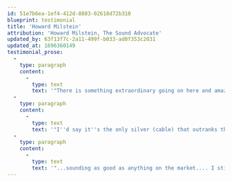 ```yaml
---
id: 51e7b6ea-1ef4-412d-8803-02618d72b310
blueprint: testimonial
title: 'Howard Milstein'
attribution: 'Howard Milstein, The Sound Advocate'
updated_by: 63f13f7c-2a11-499f-b033-ad0f353c2031
updated_at: 1696360149
testimonial_prose:
  -
    type: paragraph
    content:
      -
        type: text
        text: '"There is something extraordinary going on here and amazingly beautiful... Could it be magic?"'
  -
    type: paragraph
    content:
      -
        type: text
        text: '"I''d say it''s the only silver (cable) that outranks the most expensive all-copper I have ever heard!"'
  -
    type: paragraph
    content:
      -
        type: text
        text: '"...sounding as good as anything on the market.... I still can''t believe it is so.... Your pricing for the gauge that I have (AgPur12, $6k 2.5M) is quite amazing compared to other high end companies! It is perfect with a smooth ambient effect and much detail and huge soundstaging. Nothing ever SHOUTS AT YOU...they are that musical!!"'
---
```

